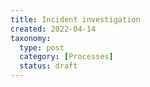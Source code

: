 ```yaml
---
title: Incident investigation
created: 2022-04-14
taxonomy:
  type: post
  category: [Processes]
  status: draft
---
```

